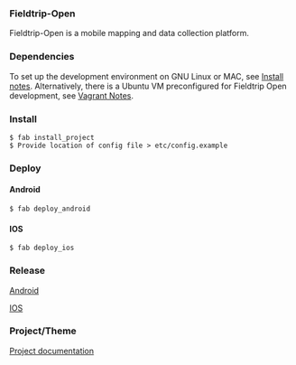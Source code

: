 ### Fieldtrip-Open

Fieldtrip-Open is a mobile mapping and data collection platform.

### Dependencies

To set up the development environment on GNU Linux or MAC, see [Install notes](https://github.com/edina/fieldtrip-open/wiki/Install#dependencies). Alternatively, there is a Ubuntu VM preconfigured for Fieldtrip Open development, see [Vagrant Notes](https://github.com/edina/fieldtrip-open/wiki/Install#vagrant).

### Install

```
$ fab install_project
$ Provide location of config file > etc/config.example
```

### Deploy

#### Android

```
$ fab deploy_android
```

#### IOS

```
$ fab deploy_ios
```

### Release

[Android](docs/RELEASE_ANDROID.md)

[IOS]()

### Project/Theme

[Project documentation](docs/PROJECTS.md)
